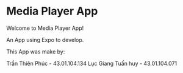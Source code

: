 # Media Player App

Welcome to Media Player App!

An App using Expo to develop.

This App was make by:

  Trần Thiên Phúc - 43.01.104.134
  Lục Giang Tuấn huy - 43.01.104.071
